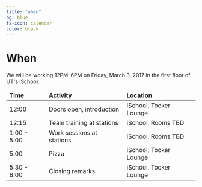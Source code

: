 ```yaml
---
title: "when"
bg: blue
fa-icon: calendar
color: black
---
```


# When

We will be working 12PM–6PM on Friday, March 3, 2017 in the first floor of UT's iSchool.

<div class="table-responsive">
  <table class="table">
  <thead><tr><td><b>Time </b></td><td><b>Activity</b></td><td><b>Location<b/></td></tr></thead>
    <tbody>
      <tr><td>12:00</td><td>Doors open, introduction</td><td>iSchool, Tocker Lounge</td></tr>
      <tr><td>12:15</td><td>Team training at stations</td><td>iSchool, Rooms TBD</td></tr>
      <tr><td>1:00 - 5:00</td><td>Work sessions at stations</td><td>iSchool, Rooms TBD</td></tr>
      <tr><td>5:00</td><td>Pizza</td><td>iSchool, Tocker Lounge</td></tr>
      <tr><td>5:30 - 6:00</td><td>Closing remarks</td><td>iSchool, Tocker Lounge</td></tr>
    </tbody>
  </table>
</div>
